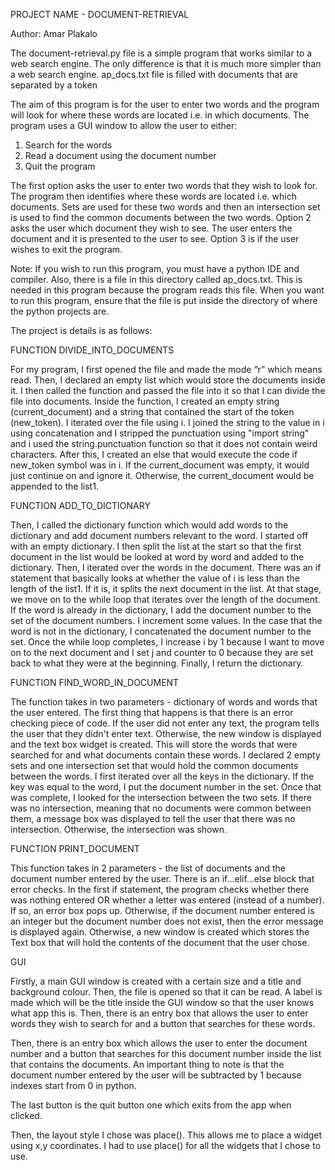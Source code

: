 PROJECT NAME - DOCUMENT-RETRIEVAL

Author: Amar Plakalo

The document-retrieval.py file is a simple program that works similar to a web search engine. The only difference is that it is much more simpler than a web search engine.
ap_docs.txt file is filled with documents that are separated by a <NEW DOCUMENT> token
  
The aim of this program is for the user to enter two words and the program will look for where these words are located i.e. in which documents.
The program uses a GUI window to allow the user to either:
1. Search for the words
2. Read a document using the document number
3. Quit the program
                               
The first option asks the user to enter two words that they wish to look for. The program then identifies where these words are located i.e. which documents.
Sets are used for these two words and then an intersection set is used to find the common documents between the two words.
Option 2 asks the user which document they wish to see. The user enters the document and it is presented to the user to see.
Option 3 is if the user wishes to exit the program.

Note: If you wish to run this program, you must have a python IDE and compiler. Also, there is a file in this directory called ap_docs.txt. This is needed in this program because the program reads this file. When you want to run this program, ensure that the file is put inside the directory of where the python projects are.
  

The project is details is as follows:

FUNCTION DIVIDE_INTO_DOCUMENTS

For my program, I first opened the file and made the mode “r” which means read. Then, I declared an empty list which would store the documents inside it. I then called the function and passed the file into it so that I can divide the file into documents. Inside the function, I created an empty string (current_document) and a string that contained the start of the token (new_token). I iterated over the file using i. I joined the string to the value in i using concatenation and I stripped the punctuation using "import string" and i used the string.punctuation function so that it does not contain weird characters. After this, I created an else that would execute the code if new_token symbol was in i. If the current_document was empty, it would just continue on and ignore it. Otherwise, the current_document would be appended to the list1.

FUNCTION ADD_TO_DICTIONARY

Then, I called the dictionary function which would add words to the dictionary and add document numbers relevant to the word. I started off with an empty dictionary. I then split the list at the start so that the first document in the list would be looked at word by word and added to the dictionary. Then, I iterated over the words in the document. There was an if statement that basically looks at whether the value of i is less than the length of the list1. If it is, it splits the next document in the list. At that stage, we move on to the while loop that iterates over the length of the document. If the word is already in the dictionary, I add the document number to the set of the document numbers. I increment some values. In the case that the word is not in the dictionary, I concatenated the document number to the set. Once the while loop completes, I increase i by 1 because I want to move on to the next document and I set j and counter to 0 because they are set back to what they were at the beginning. Finally, I return the dictionary.

FUNCTION FIND_WORD_IN_DOCUMENT

The function takes in two parameters - dictionary of words and words that the user entered. The first thing that happens is that there is an error checking piece of code. If the user did not enter any text, the program tells the user that they didn't enter text. Otherwise, the new window is displayed and the text box widget is created. This will store the words that were searched for and what documents contain these words. I declared 2 empty sets and one intersection set that would hold the common documents between the words. I first iterated over all the keys in the dictionary. If the key was equal to the word, I put the document number in the set. Once that was complete, I looked for the intersection between the two sets. If there was no intersection, meaning that no documents were common between them, a message box was displayed to tell the user that there was no intersection. Otherwise, the intersection was shown.

FUNCTION PRINT_DOCUMENT

This function takes in 2 parameters - the list of documents and the document number entered by the user. There is an if...elif...else block that error checks. In the first if statement, the program checks whether there was nothing entered OR whether a letter was entered (instead of a number). If so, an error box pops up. Otherwise, if the document number entered is an integer but the document number does not exist, then the error message is displayed again. Otherwise, a new window is created which stores the Text box that will hold the contents of the document that the user chose. 

GUI

Firstly, a main GUI window is created with a certain size and a title and background colour. Then, the file is opened so that it can be read. A label is made which will be the title inside the GUI window so that the user knows what app this is. Then, there is an entry box that allows the user to enter words they wish to search for and a button that searches for these words. 

Then, there is an entry box which allows the user to enter the document number and a button that searches for this document number inside the list that contains the documents. An important thing to note is that the document number entered by the user will be subtracted by 1 because indexes start from 0 in python.

The last button is the quit button one which exits from the app when clicked.

Then, the layout style I chose was place(). This allows me to place a widget using x,y coordinates. I had to use place() for all the widgets that I chose to use. 
